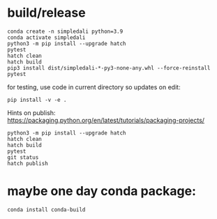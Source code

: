 
# build/release
```
conda create -n simpledali python=3.9
conda activate simpledali
python3 -m pip install --upgrade hatch
pytest
hatch clean
hatch build
pip3 install dist/simpledali-*-py3-none-any.whl --force-reinstall
pytest
```

for testing, use code in current directory so updates on edit:
```
pip install -v -e .
```

Hints on publish:
https://packaging.python.org/en/latest/tutorials/packaging-projects/

```
python3 -m pip install --upgrade hatch
hatch clean
hatch build
pytest
git status
hatch publish
```

# maybe one day conda package:
```
conda install conda-build
```
